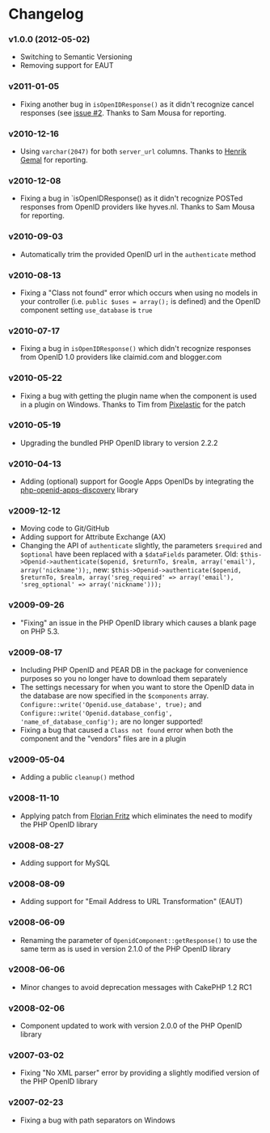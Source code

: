 # Changelog

### v1.0.0 (2012-05-02)

* Switching to Semantic Versioning
* Removing support for EAUT

### v2011-01-05

* Fixing another bug in `isOpenIDResponse()` as it didn't recognize cancel responses (see [issue #2](https://github.com/cakebaker/openid-component/issues#issue/2). Thanks to Sam Mousa for reporting.

### v2010-12-16

* Using `varchar(2047)` for both `server_url` columns. Thanks to [Henrik Gemal](http://gemal.dk/) for reporting.

### v2010-12-08

* Fixing a bug in `isOpenIDResponse() as it didn't recognize POSTed responses from OpenID providers like hyves.nl. Thanks to Sam Mousa for reporting.

### v2010-09-03

* Automatically trim the provided OpenID url in the `authenticate` method

### v2010-08-13

* Fixing a "Class not found" error which occurs when using no models in your controller (i.e. `public $uses = array();` is defined) and the OpenID component setting `use_database` is `true`

### v2010-07-17

* Fixing a bug in `isOpenIDResponse()` which didn't recognize responses from OpenID 1.0 providers like claimid.com and blogger.com

### v2010-05-22

* Fixing a bug with getting the plugin name when the component is used in a plugin on Windows. Thanks to Tim from [Pixelastic](http://pixelastic.com/) for the patch

### v2010-05-19

* Upgrading the bundled PHP OpenID library to version 2.2.2

### v2010-04-13

* Adding (optional) support for Google Apps OpenIDs by integrating the [php-openid-apps-discovery](http://code.google.com/p/php-openid-apps-discovery/) library

### v2009-12-12

* Moving code to Git/GitHub
* Adding support for Attribute Exchange (AX)
* Changing the API of `authenticate` slightly, the parameters `$required` and `$optional` have been replaced with a `$dataFields` parameter. Old: `$this->Openid->authenticate($openid, $returnTo, $realm, array('email'), array('nickname'));`, new: `$this->Openid->authenticate($openid, $returnTo, $realm, array('sreg_required' => array('email'), 'sreg_optional' => array('nickname')));`

### v2009-09-26

* "Fixing" an issue in the PHP OpenID library which causes a blank page on PHP 5.3.

### v2009-08-17

* Including PHP OpenID and PEAR DB in the package for convenience purposes so you no longer have to download them separately
* The settings necessary for when you want to store the OpenID data in the database are now specified in the `$components` array. `Configure::write('Openid.use_database', true);` and `Configure::write('Openid.database_config', 'name_of_database_config');` are no longer supported!
* Fixing a bug that caused a `Class not found` error when both the component and the "vendors" files are in a plugin

### v2009-05-04

* Adding a public `cleanup()` method

### v2008-11-10

* Applying patch from [Florian Fritz](http://florianfritz.de/) which eliminates the need to modify the PHP OpenID library

### v2008-08-27

* Adding support for MySQL

### v2008-08-09

* Adding support for "Email Address to URL Transformation" (EAUT)

### v2008-06-09

* Renaming the parameter of `OpenidComponent::getResponse()` to use the same term as is used in version 2.1.0 of the PHP OpenID library

### v2008-06-06

* Minor changes to avoid deprecation messages with CakePHP 1.2 RC1

### v2008-02-06

* Component updated to work with version 2.0.0 of the PHP OpenID library

### v2007-03-02

* Fixing "No XML parser" error by providing a slightly modified version of the PHP OpenID library

### v2007-02-23

* Fixing a bug with path separators on Windows
